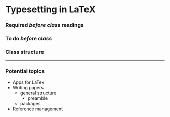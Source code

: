 # Typesetting in LaTeX

### Required _before class_ readings

### To do _before class_

### Class structure

***
### Potential topics
- Apps for LaTex
- Writing papers
	- general structure
		- preamble
	- packages
- Reference management